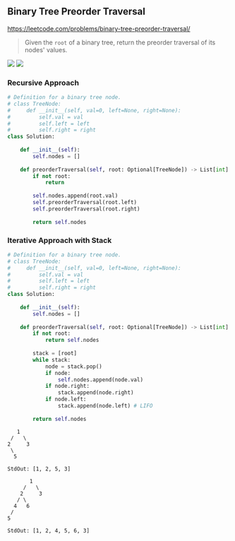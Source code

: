 ## Binary Tree Preorder Traversal
https://leetcode.com/problems/binary-tree-preorder-traversal/
> Given the `root` of a binary tree, return the preorder traversal of its nodes' values.

<img src="https://leetcode.com/problems/binary-tree-preorder-traversal/Figures/145_transverse.png" />

<img src="https://miro.medium.com/max/640/0*PaTE01wN4ToA40Co.gif" />

### Recursive Approach

```python
# Definition for a binary tree node.
# class TreeNode:
#     def __init__(self, val=0, left=None, right=None):
#         self.val = val
#         self.left = left
#         self.right = right
class Solution:
    
    def __init__(self):
        self.nodes = []
    
    def preorderTraversal(self, root: Optional[TreeNode]) -> List[int]:
        if not root:
            return
        
        self.nodes.append(root.val)
        self.preorderTraversal(root.left)
        self.preorderTraversal(root.right)
        
        return self.nodes
```

### Iterative Approach with Stack
```python
# Definition for a binary tree node.
# class TreeNode:
#     def __init__(self, val=0, left=None, right=None):
#         self.val = val
#         self.left = left
#         self.right = right
class Solution:
    
    def __init__(self):
        self.nodes = []
    
    def preorderTraversal(self, root: Optional[TreeNode]) -> List[int]:
        if not root:
            return self.nodes
        
        stack = [root]
        while stack:
            node = stack.pop()
            if node:
                self.nodes.append(node.val)
            if node.right:
                stack.append(node.right)
            if node.left:
                stack.append(node.left) # LIFO
        
        return self.nodes
```

```
   1
 /   \
2     3
 \
  5
  
StdOut: [1, 2, 5, 3]
```

```
       1
     /   \
    2     3
   / \
  4   6
 /
5
  
StdOut: [1, 2, 4, 5, 6, 3]
```
